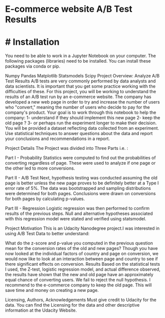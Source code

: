 # E-commerce website A/B Test Results
# # Installation
You need to be able to work in a Jupyter Notebook on your computer. The following packages (libraries) need to be installed. You can install these packages via conda or pip.

Numpy
Pandas
Matplotlib
Statsmodels
Scipy
Project Overview: Analyze A/B Test Results
A/B tests are very commonly performed by data analysts and data scientists. It is important that you get some practice working with the difficulties of these. For this project, you will be working to understand the results of an A/B test run by an e-commerce website. The company has developed a new web page in order to try and increase the number of users who "convert," meaning the number of users who decide to pay for the company's product. Your goal is to work through this notebook to help the company:
1- understand if they should implement this new page
2- keep the old page ?
3- or perhaps run the experiment longer to make their decision.
You will be provided a dataset reflecting data collected from an experiment. Use statistical techniques to answer questions about the data and report your conclusions and recommendations in a report.

Project Details
The Project was divided into Three Parts i.e. :

Part I - Probability
Statistics were computed to find out the probabilities of converting regardless of page. These were used to analyze if one page or the other led to more conversions.

Part II - A/B Test
Next, hypothesis testing was conducted assuming the old page is better unless the new page proves to be definitely better at a Type I error rate of 5%. The data was bootstrapped and sampling distributions were determined for both pages. Conclusions were drawn on conversions for both pages by calculating p-values.

Part III - Regression
Logistic regression was then performed to confirm results of the previous steps. Null and alternative hypotheses associated with this regression model were stated and verified using statsmodel.

Project Motivation
This is an Udacity Nanodegree project.I was interested in using A/B Test Data to better understand:

What do the z-score and p-value you computed in the previous question mean for the conversion rates of the old and new pages?
Though you have now looked at the individual factors of country and page on conversion, we would now like to look at an interaction between page and country to see if there significant effects on conversion.
Results
Based on the statistical tests I used, the Z-test, logistic regression model, and actual difference observed, the results have shown that the new and old page have an approximately equal chance of converting users. We fail to reject the null hypothesis. I recommend to the e-commerce company to keep the old page. This will save time and money on creating a new page.

Licensing, Authors, Acknowledgements
Must give credit to Udacity for the data. You can find the Licensing for the data and other descriptive information at the Udacity Website.
